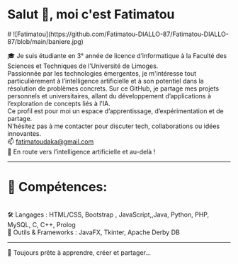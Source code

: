 <h1>Salut 👋, moi c'est Fatimatou </h1>
# ![Fatimatou](https://github.com/Fatimatou-DIALLO-87/Fatimatou-DIALLO-87/blob/main/baniere.jpg)


🎓 Je suis étudiante en 3ᵉ année de licence d’informatique à la Faculté des Sciences et Techniques de l’Université de Limoges.<br>
Passionnée par les technologies émergentes, je m'intéresse tout particulièrement à l’intelligence artificielle et à son potentiel dans la résolution de problèmes concrets.
Sur ce GitHub, je partage mes projets personnels et universitaires, allant du développement d’applications à l’exploration de concepts liés à l’IA.<br>
Ce profil est pour moi un espace d’apprentissage, d’expérimentation et de partage.
<br>
 N'hésitez pas à me contacter pour discuter tech, collaborations ou idées innovantes. <br>
📫 fatimatoudaka@gmail.com <br>
🎯 En route vers l’intelligence artificielle et au-delà !
<br>
<hr>
<h1>🧠 Compétences:</h1> <br>
🛠️ Langages : HTML/CSS, Bootstrap , JavaScript,,Java, Python, PHP, MySQL, C, C++, Prolog<br>
🧰 Outils & Frameworks : JavaFX, Tkinter, Apache Derby DB
<hr>
🚀 Toujours prête à apprendre, créer et partager...<br>

